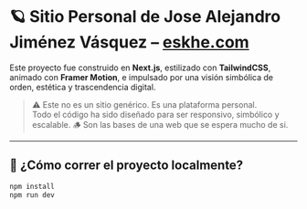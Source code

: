 # 🪐 Sitio Personal de Jose Alejandro Jiménez Vásquez – [eskhe.com](https://eskhe.com)

Este proyecto fue construido en **Next.js**, estilizado con **TailwindCSS**, animado con **Framer Motion**, e impulsado por una visión simbólica de orden, estética y trascendencia digital.

> ⚠️ Este no es un sitio genérico. Es una plataforma personal.  
> Todo el código ha sido diseñado para ser responsivo, simbólico y escalable.
> 🪵 Son las bases de una web que se espera mucho de si.

---

## 🚀 ¿Cómo correr el proyecto localmente?

```bash
npm install
npm run dev
```
